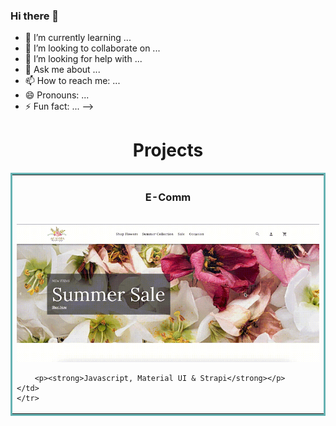 ### Hi there 👋

<!--
**bromero1/bromero1** is a ✨ _special_ ✨ repository because its `README.md` (this file) appears on your GitHub profile.

Here are some ideas to get you started:


- 🔭 I’m currently working on ... 
-->
- 🌱 I’m currently learning ...
- 👯 I’m looking to collaborate on ...
- 🤔 I’m looking for help with ...
- 💬 Ask me about ...
- 📫 How to reach me: ...
- 😄 Pronouns: ...
- ⚡ Fun fact: ...
  -->
<h1 align="center">Projects</h1>
<table bordercolor="#66b2b2">
  
  <tr>
    <td width="50%" valign="top">
      <h3 align="center">E-Comm</h3>
        <br />
        <a target="_blank" href="https://acassiaflowers.shop">
            <img src="images/acassia.gif" width="100%" alt="Acassia Flowers"/>
        </a>
        <br />
        
        <p><strong>Javascript, Material UI & Strapi</strong></p>
    </td>
    </tr>
